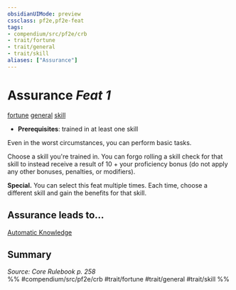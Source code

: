 ```yaml
---
obsidianUIMode: preview
cssclass: pf2e,pf2e-feat
tags:
- compendium/src/pf2e/crb
- trait/fortune
- trait/general
- trait/skill
aliases: ["Assurance"]
---
```

# Assurance  *Feat 1*  
[fortune](/rules/traits/fortune.md)  [general](/rules/traits/general.md)  [skill](/rules/traits/skill.md)  

- **Prerequisites**: trained in at least one skill

Even in the worst circumstances, you can perform basic tasks.

Choose a skill you're trained in. You can forgo rolling a skill check for that skill to instead receive a result of 10 + your proficiency bonus (do not apply any other bonuses, penalties, or modifiers).

**Special.** You can select this feat multiple times. Each time, choose a different skill and gain the benefits for that skill.

## Assurance leads to...

[Automatic Knowledge](/compendium/feats/automatic-knowledge.md)

## Summary

*Source: Core Rulebook p. 258*  
%% #compendium/src/pf2e/crb #trait/fortune #trait/general #trait/skill %%